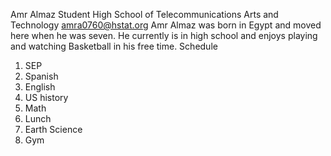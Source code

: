 Amr Almaz
Student
High School of Telecommunications Arts and Technology
amra0760@hstat.org
Amr Almaz was born in Egypt and moved here when he was seven. He currently is in high school and enjoys playing and watching Basketball in his free time.
Schedule
1. SEP
2. Spanish
3. English
4. US history
5. Math
6. Lunch
7. Earth Science
8. Gym
